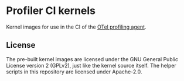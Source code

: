 Profiler CI kernels
===================

Kernel images for use in the CI of the [OTel profiling agent](https://github.com/elastic/otel-profiling-agent).

## License

The pre-built kernel images are licensed under the GNU General Public License version 2 (GPLv2), 
just like the kernel source itself. The helper scripts in this repository are licensed under 
Apache-2.0.

